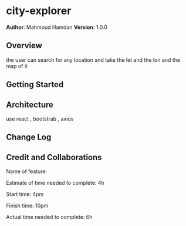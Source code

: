 # city-explorer

**Author**: Mahmoud Hamdan
**Version**: 1.0.0 

## Overview
the user can search for any location and take the let and the lon and the map of it 

## Getting Started
<!-- What are the steps that a user must take in order to build this app on their own machine and get it running? -->

## Architecture
use react , bootstrab , axios
## Change Log


## Credit and Collaborations
<!-- Give credit (and a link) to other people or resources that helped you build this application. -->

Name of feature:

Estimate of time needed to complete: 4h

Start time: 4pm

Finish time: 10pm

Actual time needed to complete: 6h
